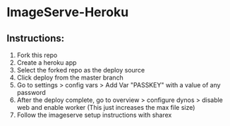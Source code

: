 # ImageServe-Heroku

Instructions:  
-

1. Fork this repo
2. Create a heroku app
3. Select the forked repo as the deploy source
4. Click deploy from the master branch
5. Go to settings > config vars > Add Var "PASSKEY" with a value of any password
6. After the deploy complete, go to overview > configure dynos > disable web and enable worker (This just increases the max file size)
7. Follow the imageserve setup instructions with sharex
